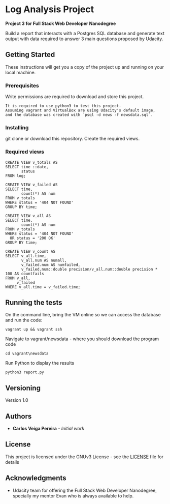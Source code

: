 # Log Analysis Project

**Project 3 for Full Stack Web Developer Nanodegree**

Build a report that interacts with a Postgres SQL database and generate text output with data required to answer 
3 main questions proposed by Udacity.

## Getting Started

These instructions will get you a copy of the project up and running on your local machine.

### Prerequisites

Write permissions are required to download and store this project.

```
It is required to use python3 to test this project. 
Assuming vagrant and VirtualBox are using Udacity's default image,
and the database was created with `psql -d news -f newsdata.sql`.
```

### Installing

git clone or download this repository. Create the required views.

### Required views

````
CREATE VIEW v_totals AS
SELECT time ::date,
       status
FROM log;
````

````
CREATE VIEW v_failed AS
SELECT time,
       count(*) AS num
FROM v_totals
WHERE status = '404 NOT FOUND'
GROUP BY time;
````

````
CREATE VIEW v_all AS
SELECT time,
       count(*) AS num
FROM v_totals
WHERE status = '404 NOT FOUND'
  OR status = '200 OK'
GROUP BY time;
````

````
CREATE VIEW v_count AS
SELECT v_all.time,
       v_all.num AS numall,
       v_failed.num AS numfailed,
       v_failed.num::double precision/v_all.num::double precision * 100 AS countfails
FROM v_all,
     v_failed
WHERE v_all.time = v_failed.time;
````

## Running the tests

On the command line, bring the VM online so we can access the database and run the code:

`vagrant up && vagrant ssh`

Navigate to vagrant/newsdata - where you should download the program code

`cd vagrant\newsdata`

Run Python to display the results

`python3 report.py`

## Versioning

Version 1.0

## Authors

* **Carlos Veiga Pereira** - *Initial work*  

## License

This project is licensed under the GNUv3 License - see the [LICENSE](LICENSE) file for details

## Acknowledgments

* Udacity team for offering the Full Stack Web Developer Nanodegree, specially my mentor Evan who is always available to help.
